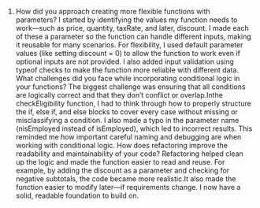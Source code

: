 1. How did you approach creating more flexible functions with parameters?
I started by identifying the values my function needs to work—such as price, quantity, taxRate, and later, discount. I made each of these a parameter so the function can handle different inputs, making it reusable for many scenarios.
For flexibility, I used default parameter values (like setting discount = 0) to allow the function to work even if optional inputs are not provided. I also added input validation using typeof checks to make the function more reliable with different data.
What challenges did you face while incorporating conditional logic in your functions?
The biggest challenge was ensuring that all conditions are logically correct and that they don’t conflict or overlap.Inthe checkEligibility function, I had to think through how to properly structure the if, else if, and else blocks to cover every case without missing or misclassifying a condition.
I also made a typo in the parameter name (nisEmployed instead of isEmployed), which led to incorrect results. This reminded me how important careful naming and debugging are when working with conditional logic.
How does refactoring improve the readability and maintainability of your code?
Refactoring helped clean up the logic and made the function easier to read and reuse. For example, by adding the discount as a parameter and checking for negative subtotals, the code became more realistic.It also made the function easier to modify later—if requirements change. I now have a solid, readable foundation to build on.
